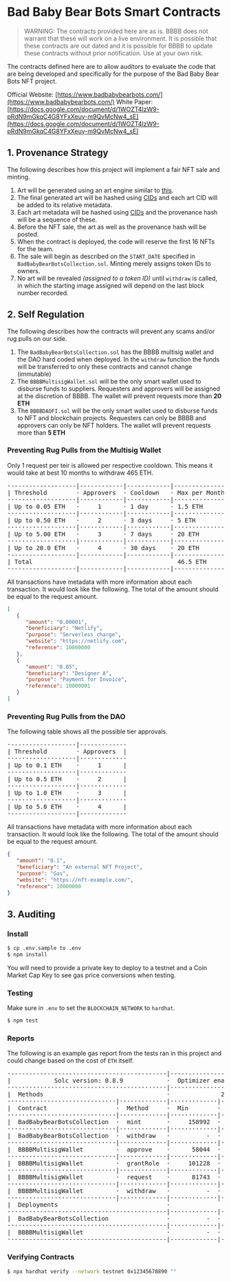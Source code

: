 # Bad Baby Bear Bots Smart Contracts

> WARNING: The contracts provided here are as is. BBBB does not 
warrant that these will work on a live environment. It is possible 
that these contracts are out dated and it is possible for BBBB to 
update these contracts without prior notification. Use at your own risk.

The contracts defined here are to allow auditors to evaluate the code 
that are being developed and specifically for the purpose of the 
Bad Baby Bear Bots NFT project. 

Official Website: [https://www.badbabybearbots.com/](https://www.badbabybearbots.com/)
White Paper: [https://docs.google.com/document/d/1WOZT4IzW9-pRdN9mGkqC4G8YFxXeuy-m9QvMcNw4_sE](https://docs.google.com/document/d/1WOZT4IzW9-pRdN9mGkqC4G8YFxXeuy-m9QvMcNw4_sE)

## 1. Provenance Strategy

The following describes how this project will implement a fair NFT
sale and minting.

 1. Art will be generated using an art engine similar to [this](https://github.com/HashLips/hashlips_art_engine).
 2. The final generated art will be hashed using [CIDs](https://docs.ipfs.io/concepts/content-addressing/) 
    and each art CID will be added to its relative metadata.
 3. Each art metadata will be hashed using [CIDs](https://docs.ipfs.io/concepts/content-addressing/) 
    and the provenance hash will be a sequence of these.
 4. Before the NFT sale, the art as well as the provenance hash will be 
    posted.
 5. When the contract is deployed, the code will reserve the first 16 NFTs for the team. 
 6. The sale will begin as described on the `START_DATE` specified in 
    `BadBabyBearBotsCollection.sol`. Minting merely assigns token IDs to owners.
 7. No art will be revealed *(assigned to a token ID)* until `withdraw` 
    is called, in which the starting image assigned will depend 
    on the last block number recorded.

## 2. Self Regulation

The following describes how the contracts will prevent any scams and/or
rug pulls on our side.

 1. The `BadBabyBearBotsCollection.sol` has the BBBB multisig wallet 
    and the DAO hard coded when deployed. In the `withdraw` function
    the funds will be transferred to only these contracts and cannot 
    change (immutable)
 2. The `BBBBMultisigWallet.sol` will be the only smart wallet used to 
    disburse funds to suppliers. Requesters and approvers will be 
    assigned at the discretion of BBBB. The wallet will prevent 
    requests more than **20 ETH**
 2. The `BBBBDAOFI.sol` will be the only smart wallet used to disburse 
    funds to NFT and blockchain projects. Requesters can only be BBBB 
    and approvers can only be NFT holders. The wallet will prevent 
    requests more than **5 ETH**

### Preventing Rug Pulls from the Multisig Wallet

Only 1 request per teir is allowed per respective cooldown. This means
it would take at best 10 months to withdraw 465 ETH. 

<pre>
·------------------|------------|------------|----------------·
| Threshold        · Approvers  · Cooldown   · Max per Month  |
···················|············|············|·················
| Up to 0.05 ETH   ·     1      · 1 day      · 1.5 ETH        |
···················|············|············|·················
| Up to 0.50 ETH   ·     2      · 3 days     · 5 ETH          |
···················|············|············|·················
| Up to 5.00 ETH   ·     3      · 7 days     · 20 ETH         |
···················|············|············|·················
| Up to 20.0 ETH   ·     4      · 30 days    · 20 ETH         |
·------------------|------------|------------|----------------·
| Total                                        46.5 ETH       |
·------------------|------------|------------|----------------·
</pre>

All transactions have metadata with more information about each 
transaction. It would look like the following. The total of the 
amount should be equal to the request amount.

```json
[
   {
      "amount": "0.00001",
      "beneficiary": "Netlify",
      "purpose": "Serverless charge",
      "website": "https://netlify.com",
      "reference": 10000000
   },
   {
      "amount": "0.05",
      "beneficiary": "Designer A",
      "purpose": "Payment for Invoice",
      "reference": 10000001
   }
]
```

### Preventing Rug Pulls from the DAO

The following table shows all the possible tier approvals.

<pre>
·------------------|------------·
| Threshold        · Approvers  |
···················|·············
| Up to 0.1 ETH    ·     1      | 
···················|·············
| Up to 0.5 ETH    ·     2      |
···················|·············
| Up to 1.0 ETH    ·     3      |
···················|·············
| Up to 5.0 ETH    ·     4      |
·------------------|------------·
</pre>

All transactions have metadata with more information about each 
transaction. It would look like the following. The total of the 
amount should be equal to the request amount.

```json
{
   "amount": "0.1",
   "beneficiary": "An external NFT Project",
   "purpose": "Gas",
   "website": "https://nft-example.com/",
   "reference": 10000000
}
```

## 3. Auditing

### Install

```bash
$ cp .env.sample to .env
$ npm install
```

You will need to provide a private key to deploy to a testnet and a 
Coin Market Cap Key to see gas price conversions when testing.

### Testing

Make sure in `.env` to set the `BLOCKCHAIN_NETWORK` to `hardhat`.

```bash
$ npm test
```

### Reports

The following is an example gas report from the tests ran in this 
project and could change based on the cost of `ETH` itself.

<pre>
·-------------------------------------------|---------------------------|-------------|-----------------------------·
|            Solc version: 0.8.9            ·  Optimizer enabled: true  ·  Runs: 200  ·  Block limit: 12450000 gas  │
············································|···························|·············|······························
|  Methods                                  ·              200 gwei/gas               ·       2390.37 usd/eth       │
······························|·············|·············|·············|·············|···············|··············
|  Contract                   ·  Method     ·  Min        ·  Max        ·  Avg        ·  # calls      ·  usd (avg)  │
······························|·············|·············|·············|·············|···············|··············
|  BadBabyBearBotsCollection  ·  mint       ·     158992  ·     277577  ·     218285  ·            2  ·     104.36  │
······························|·············|·············|·············|·············|···············|··············
|  BadBabyBearBotsCollection  ·  withdraw   ·          -  ·          -  ·      64994  ·            1  ·      31.07  │
······························|·············|·············|·············|·············|···············|··············
|  BBBBMultisigWallet         ·  approve    ·      58044  ·      75144  ·      66594  ·            4  ·      31.84  │
······························|·············|·············|·············|·············|···············|··············
|  BBBBMultisigWallet         ·  grantRole  ·     101228  ·     118328  ·     104078  ·            6  ·      49.76  │
······························|·············|·············|·············|·············|···············|··············
|  BBBBMultisigWallet         ·  request    ·      81743  ·      86413  ·      84078  ·            2  ·      40.20  │
······························|·············|·············|·············|·············|···············|··············
|  BBBBMultisigWallet         ·  withdraw   ·          -  ·          -  ·      64891  ·            2  ·      31.02  │
······························|·············|·············|·············|·············|···············|··············
|  Deployments                              ·                                         ·  % of limit   ·             │
············································|·············|·············|·············|···············|··············
|  BadBabyBearBotsCollection                ·          -  ·          -  ·    7066154  ·       56.8 %  ·    3378.14  │
············································|·············|·············|·············|···············|··············
|  BBBBMultisigWallet                       ·          -  ·          -  ·    1944767  ·       15.6 %  ·     929.74  │
·-------------------------------------------|-------------|-------------|-------------|---------------|-------------·
</pre>

### Verifying Contracts

```bash
$ npx hardhat verify --network testnet 0x12345678890 ""
```
